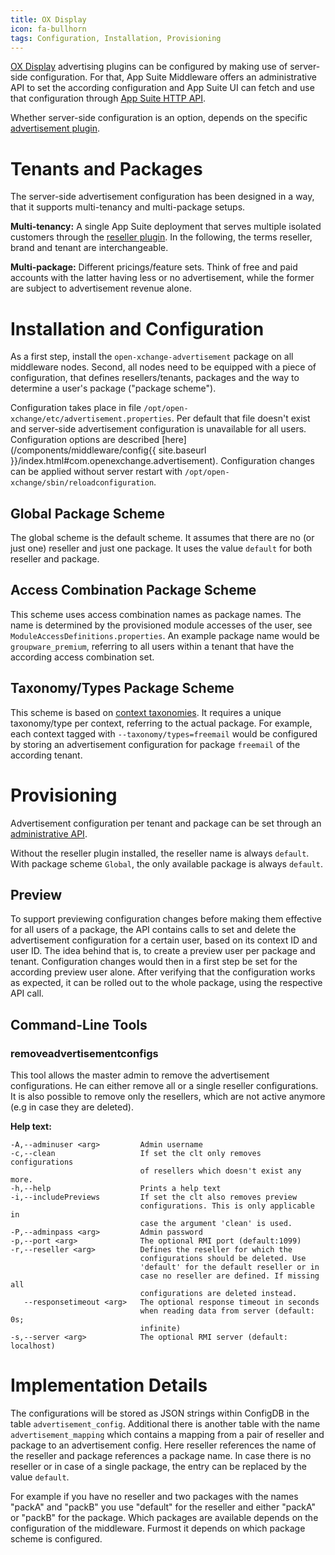 ```yaml
---
title: OX Display
icon: fa-bullhorn
tags: Configuration, Installation, Provisioning
---
```


[OX Display](http://oxpedia.org/wiki/index.php?title=AppSuite:OX_Monetization) advertising plugins can be configured by making use of server-side configuration. For that, App Suite Middleware offers an administrative API to set the according configuration and App Suite UI can fetch and use that configuration through [App Suite HTTP API](https://documentation.open-xchange.com/components/middleware/http/latest/index.html#!/Advertisement/getAdvertisementConfig).

Whether server-side configuration is an option, depends on the specific [advertisement plugin](https://documentation.open-xchange.com/components/display/1.4.1/articles/).


# Tenants and Packages

The server-side advertisement configuration has been designed in a way, that it supports multi-tenancy and multi-package setups.

**Multi-tenancy:** A single App Suite deployment that serves multiple isolated customers through the [reseller plugin](http://oxpedia.org/wiki/index.php?title=Reseller_Bundle). In the following, the terms reseller, brand and tenant are interchangeable.

**Multi-package:** Different pricings/feature sets. Think of free and paid accounts with the latter having less or no advertisement, while the former are subject to advertisement revenue alone.


# Installation and Configuration

As a first step, install the `open-xchange-advertisement` package on all middleware nodes. Second, all nodes need to be equipped with a piece of configuration, that defines resellers/tenants, packages and the way to determine a user's package ("package scheme").

Configuration takes place in file `/opt/open-xchange/etc/advertisement.properties`. Per default that file doesn't exist and server-side advertisement configuration is unavailable for all users. Configuration options are described [here](/components/middleware/config{{ site.baseurl }}/index.html#com.openexchange.advertisement). Configuration changes can be applied without server restart with `/opt/open-xchange/sbin/reloadconfiguration`.


## Global Package Scheme

The global scheme is the default scheme. It assumes that there are no (or just one) reseller and just one package. It uses the value `default` for both reseller and package.


## Access Combination Package Scheme

This scheme uses access combination names as package names. The name is determined by the provisioned module accesses of the user, see `ModuleAccessDefinitions.properties`. An example package name would be `groupware_premium`, referring to all users within a tenant that have the according access combination set.


## Taxonomy/Types Package Scheme

This scheme is based on [context taxonomies](http://oxpedia.org/wiki/index.php?title=ConfigCascade#Core_Concepts_-_Context_Taxonomy). It requires a unique taxonomy/type per context, referring to the actual package. For example, each context tagged with `--taxonomy/types=freemail` would be configured by storing an advertisement configuration for package `freemail` of the according tenant.


# Provisioning

Advertisement configuration per tenant and package can be set through an [administrative API](https://documentation.open-xchange.com/components/middleware/rest/7.10.1/index.html?version=7.10.1#tag/Advertisement).

Without the reseller plugin installed, the reseller name is always `default`. With package scheme `Global`, the only available package is always `default`.


## Preview

To support previewing configuration changes before making them effective for all users of a package, the API contains calls to set and delete the advertisement configuration for a certain user, based on its context ID and user ID. The idea behind that is, to create a preview user per package and tenant. Configuration changes would then in a first step be set for the according preview user alone. After verifying that the configuration works as expected, it can be rolled out to the whole package, using the respective API call.


## Command-Line Tools

### removeadvertisementconfigs

This tool allows the master admin to remove the advertisement configurations. He can either remove all or a single reseller configurations.
It is also possible to remove only the resellers, which are not active anymore (e.g in case they are deleted).

**Help text:**

    -A,--adminuser <arg>         Admin username
    -c,--clean                   If set the clt only removes configurations
                                 of resellers which doesn't exist any more.
    -h,--help                    Prints a help text
    -i,--includePreviews         If set the clt also removes preview
                                 configurations. This is only applicable in
                                 case the argument 'clean' is used.
    -P,--adminpass <arg>         Admin password
    -p,--port <arg>              The optional RMI port (default:1099)
    -r,--reseller <arg>          Defines the reseller for which the
                                 configurations should be deleted. Use
                                 'default' for the default reseller or in
                                 case no reseller are defined. If missing all
                                 configurations are deleted instead.
       --responsetimeout <arg>   The optional response timeout in seconds
                                 when reading data from server (default: 0s;
                                 infinite)
    -s,--server <arg>            The optional RMI server (default: localhost)



# Implementation Details

The configurations will be stored as JSON strings within ConfigDB in the table `advertisement_config`. Additional there is another table with the name `advertisement_mapping` which contains a mapping from a pair of 
reseller and package to an advertisement config. Here reseller references the name of the reseller and package references a package name. In case there is no reseller or in case of a single package, the entry can be replaced by the value `default`.

For example if you have no reseller and two packages with the names "packA" and "packB" you use "default" for the reseller and either "packA" or "packB" for the package. 
Which packages are available depends on the configuration of the middleware. Furmost it depends on which package scheme is configured.


